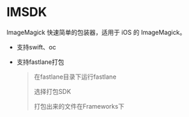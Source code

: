 # IMSDK

ImageMagick 快速简单的包装器，适用于 iOS 的 ImageMagick。



* 支持swift、oc

* 支持fastlane打包

  >在fastlane目录下运行fastlane
  >
  >选择打包SDK
  >
  >打包出来的文件在Frameworks下

